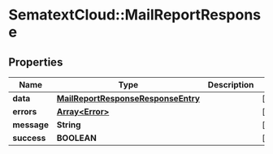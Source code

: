 # SematextCloud::MailReportResponse

## Properties

| Name        | Type                                                                      | Description | Notes      |
| ----------- | ------------------------------------------------------------------------- | ----------- | ---------- |
| **data**    | [**MailReportResponseResponseEntry**](MailReportResponseResponseEntry.md) |             | [optional] |
| **errors**  | [**Array&lt;Error&gt;**](Error.md)                                        |             | [optional] |
| **message** | **String**                                                                |             | [optional] |
| **success** | **BOOLEAN**                                                               |             | [optional] |
